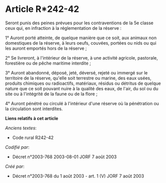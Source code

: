 # Article R*242-42

Seront punis des peines prévues pour les contraventions de la 5e classe ceux qui, en infraction à la réglementation de la
réserve :

1° Auront porté atteinte, de quelque manière que ce soit, aux animaux non domestiques de la réserve, à leurs oeufs, couvées,
portées ou nids ou qui les auront emportés hors de la réserve ;

2° Se livreront, à l'intérieur de la réserve, à une activité agricole, pastorale, forestière ou de pêche maritime interdite ;

3° Auront abandonné, déposé, jeté, déversé, rejeté ou immergé sur le territoire de la réserve, qu'elle soit terrestre ou
marine, des eaux usées, produits chimiques ou radioactifs, matériaux, résidus ou détritus de quelque nature que ce soit
pouvant nuire à la qualité des eaux, de l'air, du sol ou du site ou à l'intégrité de la faune ou de la flore ;

4° Auront pénétré ou circulé à l'intérieur d'une réserve où la pénétration ou la circulation sont interdites.

**Liens relatifs à cet article**

_Anciens textes_:

  - Code rural R242-42

_Codifié par_:

  - Décret n°2003-768 2003-08-01 JORF 7 août 2003

_Créé par_:

  - Décret n°2003-768 du 1 août 2003 - art. 1 (V) JORF 7 août 2003
